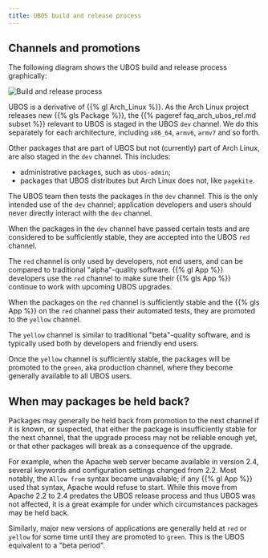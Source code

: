 ```yaml
---
title: UBOS build and release process
---
```


## Channels and promotions

The following diagram shows the UBOS build and release process graphically:

![Build and release process](/images/buildrelease.png)

UBOS is a derivative of {{% gl Arch_Linux %}}. As the Arch Linux project releases
new {{% gls Package %}}, the {{% pageref faq_arch_ubos_rel.md subset %}} relevant to UBOS is
staged in the UBOS ``dev`` channel. We do this separately for each architecture, including
``x86_64``, ``armv6``, ``armv7`` and so forth.

Other packages that are part of UBOS but not (currently) part of Arch Linux, are also
staged in the ``dev`` channel. This includes:

* administrative packages, such as ``ubos-admin``;
* packages that UBOS distributes but Arch Linux does not, like ``pagekite``.

The UBOS team then tests the packages in the ``dev`` channel. This is the only intended
use of the ``dev`` channel; application developers and users should never directly
interact with the ``dev`` channel.

When the packages in the ``dev`` channel have passed certain tests and are considered to
be sufficiently stable, they are accepted into the UBOS ``red`` channel.

The ``red`` channel is only used by developers, not end users, and can be compared
to traditional "alpha"-quality software. {{% gl App %}} developers use the ``red``
channel to make sure their {{% gls App %}} continue to work with upcoming UBOS upgrades.

When the packages on the ``red`` channel is sufficiently stable and the {{% gls App %}}
on the ``red`` channel pass their automated tests, they are promoted to the
``yellow`` channel.

The ``yellow`` channel is similar to traditional "beta"-quality software, and is typically
used both by developers and friendly end users.

Once the ``yellow`` channel is sufficiently stable, the packages will be promoted to
the ``green``, aka production channel, where they become generally available to
all UBOS users.

## When may packages be held back?

Packages may generally be held back from promotion to the next channel
if it is known, or suspected, that either the package is insufficiently
stable for the next channel, that the upgrade process may not be reliable
enough yet, or that other packages will break as a consequence of the upgrade.

For example, when the Apache web server became available in version 2.4,
several keywords and configuration settings changed from 2.2. Most
notably, the ``Allow from`` syntax became unavailable; if any {{% gl App %}} used
that syntax, Apache would refuse to start. While this move from Apache 2.2
to 2.4 predates the UBOS release process and thus UBOS was not affected, it is a
great example for under which circumstances packages may be held back.

Similarly, major new versions of applications are generally held at
``red`` or ``yellow`` for some time until they are promoted to ``green``.
This is the UBOS equivalent to a "beta period".
